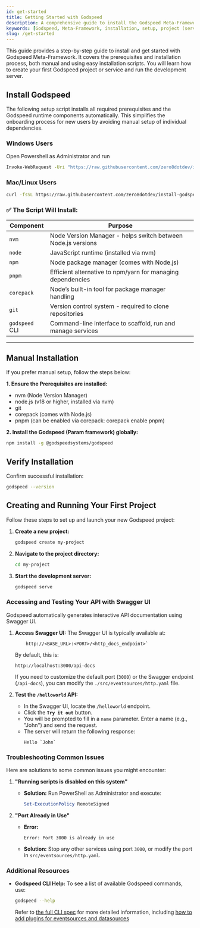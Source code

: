 ```yaml
---
id: get-started
title: Getting Started with Godspeed
description: A comprehensive guide to install the Godspeed Meta-Framework, creating your first project(aka service), running the development server, accessing Swagger UI, and testing a basic API.
keywords: [Godspeed, Meta-Framework, installation, setup, project (service) creation, CLI, running project (service) locally, Swagger UI, API testing, helloworld, guide, tutorial]
slug: /get-started
---
```


This guide provides a step-by-step guide to install and get started with Godspeed Meta-Framework. It covers the prerequisites and installation process, both manual and using easy installation scripts. You will learn how to create your first Godspeed project or service and run the development server.

<!-- 
### Watch this One-Click Installation Guide

<div style={{ position: 'relative', paddingBottom: '50.25%', height: 0, overflow: 'hidden' }}>
    <iframe style={{ position: 'absolute', top: 10, left: 10, width: '100%', height: '80%' }} src="https://www.youtube.com/embed/xb0fgMmFywc?si=EhuxwGAXJSSmOUCX" frameborder="0" allow="fullscreen;" allowfullscreen ></iframe>
</div> -->

## Install Godspeed          

The following setup script installs all required prerequisites and the Godspeed runtime components automatically. This simplifies the onboarding process for new users by avoiding manual setup of individual dependencies.

### Windows Users

Open Powershell as Administrator and run
```bash
Invoke-WebRequest -Uri "https://raw.githubusercontent.com/zero8dotdev/install-godspeed-daemon/main/CompleteInstall.ps1" -OutFile "install.ps1"; Start-Process powershell -ArgumentList "-File .\install.ps1" -Verb RunAs
```

### Mac/Linux Users

```bash
curl -fsSL https://raw.githubusercontent.com/zero8dotdev/install-godspeed-daemon/main/CompleteInstall.sh | bash
```

### ✅ The Script Will Install:

| Component         | Purpose                                                      |
| ----------------- | ------------------------------------------------------------ |
| `nvm`             | Node Version Manager - helps switch between Node.js versions |
| `node`            | JavaScript runtime (installed via nvm)                       |
| `npm`             | Node package manager (comes with Node.js)                    |
| `pnpm`            | Efficient alternative to npm/yarn for managing dependencies  |
| `corepack`        | Node’s built-in tool for package manager handling            |
| `git`             | Version control system - required to clone repositories      |
| `godspeed` CLI    | Command-line interface to scaffold, run and manage services  |
---

## Manual Installation

  If you prefer manual setup, follow the steps below:

  **1. Ensure the Prerequisites are installed:**

  - nvm (Node Version Manager)
  - node.js (v18 or higher, installed via nvm)
  - git
  - corepack (comes with Node.js)
  - pnpm (can be enabled via corepack: corepack enable pnpm)
  

  **2. Install the Godspeed (Param framework) globally:**

  ```bash
  npm install -g @godspeedsystems/godspeed
  ```

## Verify Installation

Confirm successful installation:

```bash
godspeed --version
```

## Creating and Running Your First Project
Follow these steps to set up and launch your new Godspeed project:

1.  **Create a new project:**
    ```bash
    godspeed create my-project
    ```

2.  **Navigate to the project directory:**
    ```bash
    cd my-project
    ```

3.  **Start the development server:**
    ```bash
    godspeed serve
    ```

### Accessing and Testing Your API with Swagger UI

Godspeed automatically generates interactive API documentation using Swagger UI.

1.  **Access Swagger UI:**
    The Swagger UI is typically available at:
    ```plaintext
        http://<BASE_URL>:<PORT>/<http_docs_endpoint>`
    ```
    By default, this is:
    ```plaintext
    http://localhost:3000/api-docs
    ```

    If you need to customize the default port (`3000`) or the Swagger endpoint (`/api-docs`), you can modify the `./src/eventsources/http.yaml` file.

2.  **Test the `/helloworld` API:**

      * In the Swagger UI, locate the `/helloworld` endpoint.
      * Click the **`Try it out`** button.
      * You will be prompted to fill in a `name` parameter. Enter a name (e.g., "John") and send the request.
      * The server will return the following response:
        ```
        Hello `John`
        ```
### Troubleshooting Common Issues

Here are solutions to some common issues you might encounter:

1.  **"Running scripts is disabled on this system"**

      * **Solution:** Run PowerShell as Administrator and execute:
        ```powershell
        Set-ExecutionPolicy RemoteSigned
        ```

2.  **"Port Already in Use"**
      * **Error:**
        ```
        Error: Port 3000 is already in use
        ```
      * **Solution:** Stop any other services using port `3000`, or modify the port in `src/eventsources/http.yaml`.

### Additional Resources

  * **Godspeed CLI Help:**
    To see a list of available Godspeed commands, use:

    ```bash
    godspeed --help
    ```

    Refer to [the full CLI spec](/docs/microservices-framework/CLI.md) for more detailed information, including [how to add plugins for eventsources and datasources](/docs/microservices-framework/CLI#plugin-add-to-install-godspeed-plugin)






